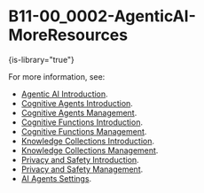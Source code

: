 # B11-00_0002-AgenticAI-MoreResources

{is-library="true"}

<snippet id="B11-00_0002-AgenticAI-MoreResources_snippet">

For more information, see:

* [Agentic AI Introduction](B03-11_0001-AI-Agents-Intro.md).
* [Cognitive Agents Introduction](B03-11_0101-Cognitive-Agents-Intro.md).
* [Cognitive Agents Management](B03-11_0102-Cognitive-Agents-Management.md).
* [Cognitive Functions Introduction](B03-11_0201-Cognitive-Functions-Intro.md).
* [Cognitive Functions Management](B03-11_0202-Cognitive-Functions-Management.md).
* [Knowledge Collections Introduction](B03-11_0301-Knowledge-Collections-Intro.md).
* [Knowledge Collections Management](B03-11_0302-Knowledge-Collections-Management.md).
* [Privacy and Safety Introduction](B03-11_0401-Privacy-Safety-Intro.md).
* [Privacy and Safety Management](B03-11_0402-Privacy-Safety-Management.md).
* [AI Agents Settings](B03-11_0002-AI-Agents-Settings.md).

</snippet>